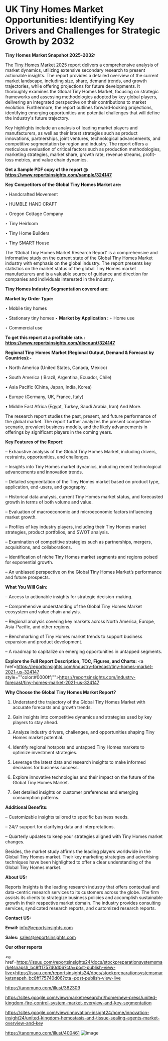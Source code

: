 # UK Tiny Homes Market Opportunities: Identifying Key Drivers and Challenges for Strategic Growth by 2032

<strong>Tiny Homes Market Snapshot 2025-2032:</strong>

The <a href=https://www.reportsinsights.com/sample/324147>Tiny Homes Market 2025 report</a> delivers a comprehensive analysis of market dynamics, utilizing extensive secondary research to present actionable insights. The report provides a detailed overview of the current market landscape, including size, share, demand trends, and growth trajectories, while offering projections for future developments. It thoroughly examines the Global Tiny Homes Market, focusing on strategic frameworks and assessing methodologies adopted by key global players, delivering an integrated perspective on their contributions to market evolution. Furthermore, the report outlines forward-looking projections, identifying emerging opportunities and potential challenges that will define the industry's future trajectory.

Key highlights include an analysis of leading market players and manufacturers, as well as their latest strategies such as product innovations, partnerships, joint ventures, technological advancements, and competitive segmentation by region and industry. The report offers a meticulous evaluation of critical factors such as production methodologies, marketing strategies, market share, growth rate, revenue streams, profit-loss metrics, and value chain dynamics.

<strong>Get a Sample PDF copy of the report @ <a href=https://www.reportsinsights.com/sample/324147 style=color:#0000ff;>https://www.reportsinsights.com/sample/324147</a></strong>

<strong>Key Competitors of the Global Tiny Homes Market are:</strong>

‣ Handcrafted Movement

‣ HUMBLE HAND CRAFT

‣ Oregon Cottage Company

‣ Tiny Heirloom

‣ Tiny Home Builders

‣ Tiny SMART House

The ‘Global Tiny Homes Market Research Report’ is a comprehensive and informative study on the current state of the Global Tiny Homes Market industry with emphasis on the global industry. The report presents key statistics on the market status of the global Tiny Homes market manufacturers and is a valuable source of guidance and direction for companies and individuals interested in the industry.

<strong>Tiny Homes Industry Segmentation covered are:</strong>

<strong>Market by Order Type: </strong>

‣ Mobile tiny homes

‣ Stationary tiny homes
‣ 
<strong>Market by Application :</strong>
‣ Home use

‣ Commercial use

<strong>To get this report at a profitable rate.: <a href=https://www.reportsinsights.com/discount/324147 style=color:#0000ff;>https://www.reportsinsights.com/discount/324147</a></strong>

<strong>Regional Tiny Homes Market (Regional Output, Demand &amp; Forecast by Countries):-</strong>

• North America (United States, Canada, Mexico)

• South America ( Brazil, Argentina, Ecuador, Chile)

• Asia Pacific (China, Japan, India, Korea)

• Europe (Germany, UK, France, Italy)

• Middle East Africa (Egypt, Turkey, Saudi Arabia, Iran) And More.

The research report studies the past, present, and future performance of the global market. The report further analyzes the present competitive scenario, prevalent business models, and the likely advancements in offerings by significant players in the coming years.

<strong>Key Features of the Report:</strong>

– Exhaustive analysis of the Global Tiny Homes Market, including drivers, restraints, opportunities, and challenges.

– Insights into Tiny Homes market dynamics, including recent technological advancements and innovation trends.

– Detailed segmentation of the Tiny Homes market based on product type, application, end-users, and geography.

– Historical data analysis, current Tiny Homes market status, and forecasted growth in terms of both volume and value.

– Evaluation of macroeconomic and microeconomic factors influencing market growth.

– Profiles of key industry players, including their Tiny Homes market strategies, product portfolios, and SWOT analysis.

– Examination of competitive strategies such as partnerships, mergers, acquisitions, and collaborations.

– Identification of niche Tiny Homes market segments and regions poised for exponential growth.

– An unbiased perspective on the Global Tiny Homes Market’s performance and future prospects.

<strong>What You Will Gain:</strong>

– Access to actionable insights for strategic decision-making.

– Comprehensive understanding of the Global Tiny Homes Market ecosystem and value chain analysis.

– Regional analysis covering key markets across North America, Europe, Asia-Pacific, and other regions.

– Benchmarking of Tiny Homes market trends to support business expansion and product development.

– A roadmap to capitalize on emerging opportunities in untapped segments.

<strong>Explore the Full Report Description, TOC, Figures, and Charts:</strong>
<a href=https://reportsinsights.com/industry-forecast/tiny-homes-market-2021-us-324147 style=""color:#0000ff;"">https://reportsinsights.com/industry-forecast/tiny-homes-market-2021-us-324147</a>

<strong>Why Choose the Global Tiny Homes Market Report?</strong>

1. Understand the trajectory of the Global Tiny Homes Market with accurate forecasts and growth trends.

2. Gain insights into competitive dynamics and strategies used by key players to stay ahead.

3. Analyze industry drivers, challenges, and opportunities shaping Tiny Homes market potential.

4. Identify regional hotspots and untapped Tiny Homes markets to optimize investment strategies.

5. Leverage the latest data and research insights to make informed decisions for business success.

6. Explore innovative technologies and their impact on the future of the Global Tiny Homes Market.

7. Get detailed insights on customer preferences and emerging consumption patterns.

<strong>Additional Benefits:</strong>

– Customizable insights tailored to specific business needs.

– 24/7 support for clarifying data and interpretations.

– Quarterly updates to keep your strategies aligned with Tiny Homes market changes.

Besides, the market study affirms the leading players worldwide in the Global Tiny Homes market. Their key marketing strategies and advertising techniques have been highlighted to offer a clear understanding of the Global Tiny Homes market.

<strong><strong>About US</strong>:</strong>

Reports Insights is the leading research industry that offers contextual and data-centric research services to its customers across the globe. The firm assists its clients to strategize business policies and accomplish sustainable growth in their respective market domain. The industry provides consulting services, syndicated research reports, and customized research reports.

<strong>Contact US:</strong>

<p class=><b>Email:</b> <a href=mailto:info@reportsinsights.com>info@reportsinsights.com</a></p>
<p class=><b>Sales:</b> <a href=mailto:sales@reportsinsights.com>sales@reportsinsights.com</a></p>

<strong>Our other reports</strong>

<a href=https://issuu.com/reportsinsights24/docs/stockpreparationsystemsmarketsnapsh_bc8ff175740d06?cta=post-publish-view-live>https://issuu.com/reportsinsights24/docs/stockpreparationsystemsmarketsnapsh_bc8ff175740d06?cta=post-publish-view-live</a>

<a href=https://tanomuno.com/illust/382309>https://tanomuno.com/illust/382309</a>

<a href=https://sites.google.com/view/marketresearchri/home/new-press/united-kingdom-fire-control-system-market-overview-and-key-segmentation>https://sites.google.com/view/marketresearchri/home/new-press/united-kingdom-fire-control-system-market-overview-and-key-segmentation</a>

<a href=https://sites.google.com/view/innovation-insight24/home/innovation-insight24/united-kingdom-hemostasis-and-tissue-sealing-agents-market-overview-and-key>https://sites.google.com/view/innovation-insight24/home/innovation-insight24/united-kingdom-hemostasis-and-tissue-sealing-agents-market-overview-and-key</a>

<a href=https://tanomuno.com/illust/400461>https://tanomuno.com/illust/400461</a>
![image](https://github.com/user-attachments/assets/987dae61-f67b-4b41-b07a-e2d3cf9d8286)
